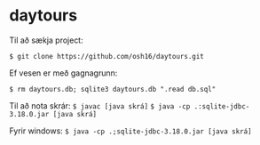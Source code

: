 # daytours

Til að sækja project:

`$ git clone https://github.com/osh16/daytours.git`

Ef vesen er með gagnagrunn:

`$ rm daytours.db; sqlite3 daytours.db ".read db.sql"`

Til að nota skrár:
`$ javac [java skrá]`
`$ java -cp .:sqlite-jdbc-3.18.0.jar [java skrá]`

Fyrir windows:
`$ java -cp .;sqlite-jdbc-3.18.0.jar [java skrá]`
